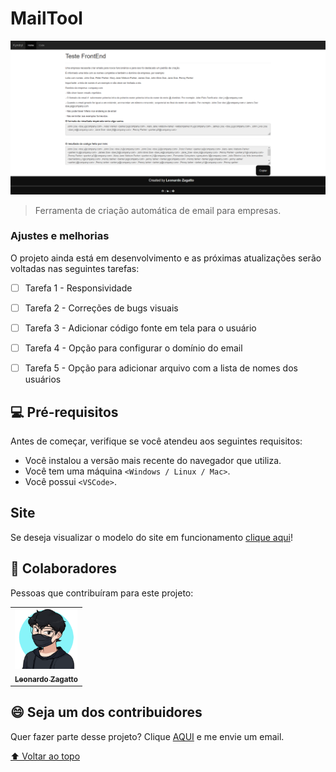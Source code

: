 # MailTool

<img src="./img/frontPage.PNG" alt="exemplo imagem">

> Ferramenta de criação automática de email para empresas.

### Ajustes e melhorias

O projeto ainda está em desenvolvimento e as próximas atualizações serão voltadas nas seguintes tarefas:

- [ ] Tarefa 1 - Responsividade
- [ ] Tarefa 2 - Correções de bugs visuais
- [ ] Tarefa 3 - Adicionar código fonte em tela para o usuário
- [ ] Tarefa 4 - Opção para configurar o domínio do email
- [ ] Tarefa 5 - Opção para adicionar arquivo com a lista de nomes dos usuários


## 💻 Pré-requisitos

Antes de começar, verifique se você atendeu aos seguintes requisitos:
* Você instalou a versão mais recente do navegador que utiliza.
* Você tem uma máquina `<Windows / Linux / Mac>`. 
* Você possui `<VSCode>`.


## Site

Se deseja visualizar o modelo do site em funcionamento <a href="https://test-mailtool.netlify.app/index.html">clique aqui</a>!


## 🤝 Colaboradores

Pessoas que contribuíram para este projeto:

<table>
  <tr>
    <td align="center">
      <a href="#">
        <img src="./img/profile.png" width="100px;" alt="Foto do Leonardo Zagatto no GitHub"/><br>
        <sub>
          <b>Leonardo Zagatto</b>
        </sub>
      </a>
    </td>
  </tr>
</table>



## 😄 Seja um dos contribuidores

Quer fazer parte desse projeto? Clique [AQUI](mailto:leozagatto1@gmail.com) e me envie um email.

[⬆ Voltar ao topo](#MailTool)<br>
